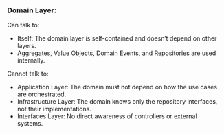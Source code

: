 ### Domain Layer:

Can talk to:

- Itself: The domain layer is self-contained and doesn’t depend on other layers.
- Aggregates, Value Objects, Domain Events, and Repositories are used internally.

Cannot talk to:

- Application Layer: The domain must not depend on how the use cases are orchestrated.
- Infrastructure Layer: The domain knows only the repository interfaces, not their implementations.
- Interfaces Layer: No direct awareness of controllers or external systems.

